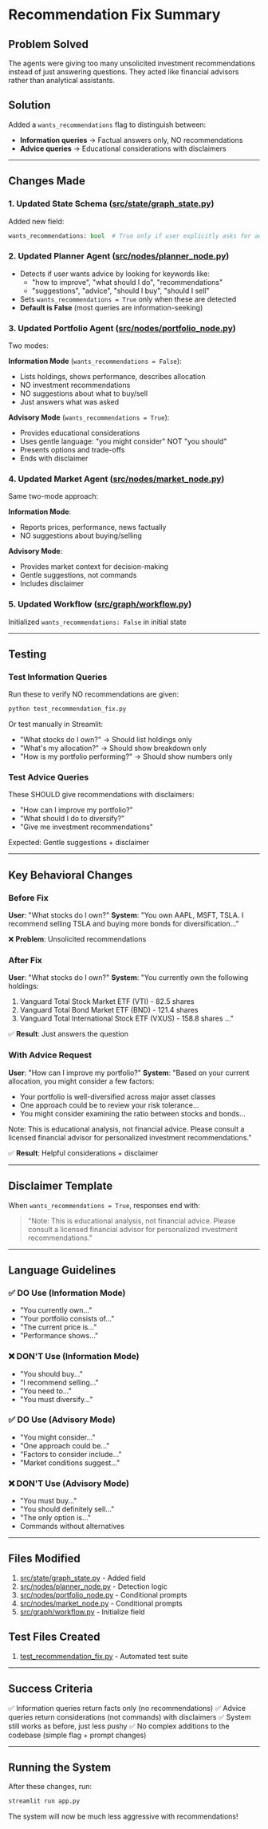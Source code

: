 # Recommendation Fix Summary

## Problem Solved
The agents were giving too many unsolicited investment recommendations instead of just answering questions. They acted like financial advisors rather than analytical assistants.

## Solution
Added a `wants_recommendations` flag to distinguish between:
- **Information queries** → Factual answers only, NO recommendations
- **Advice queries** → Educational considerations with disclaimers

---

## Changes Made

### 1. Updated State Schema ([src/state/graph_state.py](src/state/graph_state.py))
Added new field:
```python
wants_recommendations: bool  # True only if user explicitly asks for advice
```

### 2. Updated Planner Agent ([src/nodes/planner_node.py](src/nodes/planner_node.py))
- Detects if user wants advice by looking for keywords like:
  - "how to improve", "what should I do", "recommendations"
  - "suggestions", "advice", "should I buy", "should I sell"
- Sets `wants_recommendations = True` only when these are detected
- **Default is False** (most queries are information-seeking)

### 3. Updated Portfolio Agent ([src/nodes/portfolio_node.py](src/nodes/portfolio_node.py))
Two modes:

**Information Mode** (`wants_recommendations = False`):
- Lists holdings, shows performance, describes allocation
- NO investment recommendations
- NO suggestions about what to buy/sell
- Just answers what was asked

**Advisory Mode** (`wants_recommendations = True`):
- Provides educational considerations
- Uses gentle language: "you might consider" NOT "you should"
- Presents options and trade-offs
- Ends with disclaimer

### 4. Updated Market Agent ([src/nodes/market_node.py](src/nodes/market_node.py))
Same two-mode approach:

**Information Mode**:
- Reports prices, performance, news factually
- NO suggestions about buying/selling

**Advisory Mode**:
- Provides market context for decision-making
- Gentle suggestions, not commands
- Includes disclaimer

### 5. Updated Workflow ([src/graph/workflow.py](src/graph/workflow.py))
Initialized `wants_recommendations: False` in initial state

---

## Testing

### Test Information Queries
Run these to verify NO recommendations are given:
```bash
python test_recommendation_fix.py
```

Or test manually in Streamlit:
- "What stocks do I own?" → Should list holdings only
- "What's my allocation?" → Should show breakdown only
- "How is my portfolio performing?" → Should show numbers only

### Test Advice Queries
These SHOULD give recommendations with disclaimers:
- "How can I improve my portfolio?"
- "What should I do to diversify?"
- "Give me investment recommendations"

Expected: Gentle suggestions + disclaimer

---

## Key Behavioral Changes

### Before Fix
**User**: "What stocks do I own?"
**System**: "You own AAPL, MSFT, TSLA. I recommend selling TSLA and buying more bonds for diversification..."

❌ **Problem**: Unsolicited recommendations

### After Fix
**User**: "What stocks do I own?"
**System**: "You currently own the following holdings:
1. Vanguard Total Stock Market ETF (VTI) - 82.5 shares
2. Vanguard Total Bond Market ETF (BND) - 121.4 shares
3. Vanguard Total International Stock ETF (VXUS) - 158.8 shares
..."

✅ **Result**: Just answers the question

### With Advice Request
**User**: "How can I improve my portfolio?"
**System**: "Based on your current allocation, you might consider a few factors:
- Your portfolio is well-diversified across major asset classes
- One approach could be to review your risk tolerance...
- You might consider examining the ratio between stocks and bonds...

Note: This is educational analysis, not financial advice. Please consult a licensed financial advisor for personalized investment recommendations."

✅ **Result**: Helpful considerations + disclaimer

---

## Disclaimer Template

When `wants_recommendations = True`, responses end with:

> "Note: This is educational analysis, not financial advice. Please consult a licensed financial advisor for personalized investment recommendations."

---

## Language Guidelines

### ✅ DO Use (Information Mode)
- "You currently own..."
- "Your portfolio consists of..."
- "The current price is..."
- "Performance shows..."

### ❌ DON'T Use (Information Mode)
- "You should buy..."
- "I recommend selling..."
- "You need to..."
- "You must diversify..."

### ✅ DO Use (Advisory Mode)
- "You might consider..."
- "One approach could be..."
- "Factors to consider include..."
- "Market conditions suggest..."

### ❌ DON'T Use (Advisory Mode)
- "You must buy..."
- "You should definitely sell..."
- "The only option is..."
- Commands without alternatives

---

## Files Modified

1. [src/state/graph_state.py](src/state/graph_state.py) - Added field
2. [src/nodes/planner_node.py](src/nodes/planner_node.py) - Detection logic
3. [src/nodes/portfolio_node.py](src/nodes/portfolio_node.py) - Conditional prompts
4. [src/nodes/market_node.py](src/nodes/market_node.py) - Conditional prompts
5. [src/graph/workflow.py](src/graph/workflow.py) - Initialize field

## Test Files Created

1. [test_recommendation_fix.py](test_recommendation_fix.py) - Automated test suite

---

## Success Criteria

✅ Information queries return facts only (no recommendations)
✅ Advice queries return considerations (not commands) with disclaimers
✅ System still works as before, just less pushy
✅ No complex additions to the codebase (simple flag + prompt changes)

---

## Running the System

After these changes, run:
```bash
streamlit run app.py
```

The system will now be much less aggressive with recommendations!
